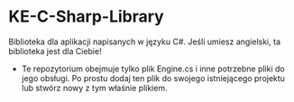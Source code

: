 # KE-C-Sharp-Library
Biblioteka dla aplikacji napisanych w języku C#. Jeśli umiesz angielski, ta biblioteka jest dla Ciebie!

* Te repozytorium obejmuje tylko plik Engine.cs i inne potrzebne pliki do jego obsługi. Po prostu dodaj ten plik do swojego istniejącego projektu lub stwórz nowy z tym właśnie plikiem.
